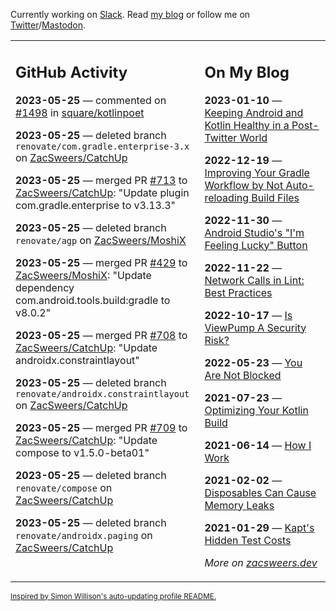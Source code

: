 Currently working on [Slack](https://slack.com/). Read [my blog](https://zacsweers.dev/) or follow me on [Twitter](https://twitter.com/ZacSweers)/[Mastodon](https://hachyderm.io/@ZacSweers).

<table><tr><td valign="top" width="60%">

## GitHub Activity
<!-- githubActivity starts -->
**2023-05-25** — commented on [#1498](https://github.com/square/kotlinpoet/issues/1498#issuecomment-1563132379) in [square/kotlinpoet](https://github.com/square/kotlinpoet)

**2023-05-25** — deleted branch `renovate/com.gradle.enterprise-3.x` on [ZacSweers/CatchUp](https://github.com/ZacSweers/CatchUp)

**2023-05-25** — merged PR [#713](https://github.com/ZacSweers/CatchUp/pull/713) to [ZacSweers/CatchUp](https://github.com/ZacSweers/CatchUp): "Update plugin com.gradle.enterprise to v3.13.3"

**2023-05-25** — deleted branch `renovate/agp` on [ZacSweers/MoshiX](https://github.com/ZacSweers/MoshiX)

**2023-05-25** — merged PR [#429](https://github.com/ZacSweers/MoshiX/pull/429) to [ZacSweers/MoshiX](https://github.com/ZacSweers/MoshiX): "Update dependency com.android.tools.build:gradle to v8.0.2"

**2023-05-25** — merged PR [#708](https://github.com/ZacSweers/CatchUp/pull/708) to [ZacSweers/CatchUp](https://github.com/ZacSweers/CatchUp): "Update androidx.constraintlayout"

**2023-05-25** — deleted branch `renovate/androidx.constraintlayout` on [ZacSweers/CatchUp](https://github.com/ZacSweers/CatchUp)

**2023-05-25** — merged PR [#709](https://github.com/ZacSweers/CatchUp/pull/709) to [ZacSweers/CatchUp](https://github.com/ZacSweers/CatchUp): "Update compose to v1.5.0-beta01"

**2023-05-25** — deleted branch `renovate/compose` on [ZacSweers/CatchUp](https://github.com/ZacSweers/CatchUp)

**2023-05-25** — deleted branch `renovate/androidx.paging` on [ZacSweers/CatchUp](https://github.com/ZacSweers/CatchUp)
<!-- githubActivity ends -->
</td><td valign="top" width="40%">

## On My Blog
<!-- blog starts -->
**2023-01-10** — [Keeping Android and Kotlin Healthy in a Post-Twitter World](https://www.zacsweers.dev/keeping-android-healthy/)

**2022-12-19** — [Improving Your Gradle Workflow by Not Auto-reloading Build Files](https://www.zacsweers.dev/improving-your-workflow-by-not-auto-reloading-build-files/)

**2022-11-30** — [Android Studio's "I'm Feeling Lucky" Button](https://www.zacsweers.dev/android-studios-im-feeling-lucky-button/)

**2022-11-22** — [Network Calls in Lint: Best Practices](https://www.zacsweers.dev/network-calls-in-lint-best-practices/)

**2022-10-17** — [Is ViewPump A Security Risk?](https://www.zacsweers.dev/is-viewpump-a-security-risk/)

**2022-05-23** — [You Are Not Blocked](https://www.zacsweers.dev/you-are-not-blocked/)

**2021-07-23** — [Optimizing Your Kotlin Build](https://www.zacsweers.dev/optimizing-your-kotlin-build/)

**2021-06-14** — [How I Work](https://www.zacsweers.dev/how-i-work/)

**2021-02-02** — [Disposables Can Cause Memory Leaks](https://www.zacsweers.dev/disposables-can-cause-memory-leaks/)

**2021-01-29** — [Kapt's Hidden Test Costs](https://www.zacsweers.dev/kapts-hidden-test-costs/)
<!-- blog ends -->
_More on [zacsweers.dev](https://zacsweers.dev/)_
</td></tr></table>

<sub><a href="https://simonwillison.net/2020/Jul/10/self-updating-profile-readme/">Inspired by Simon Willison's auto-updating profile README.</a></sub>